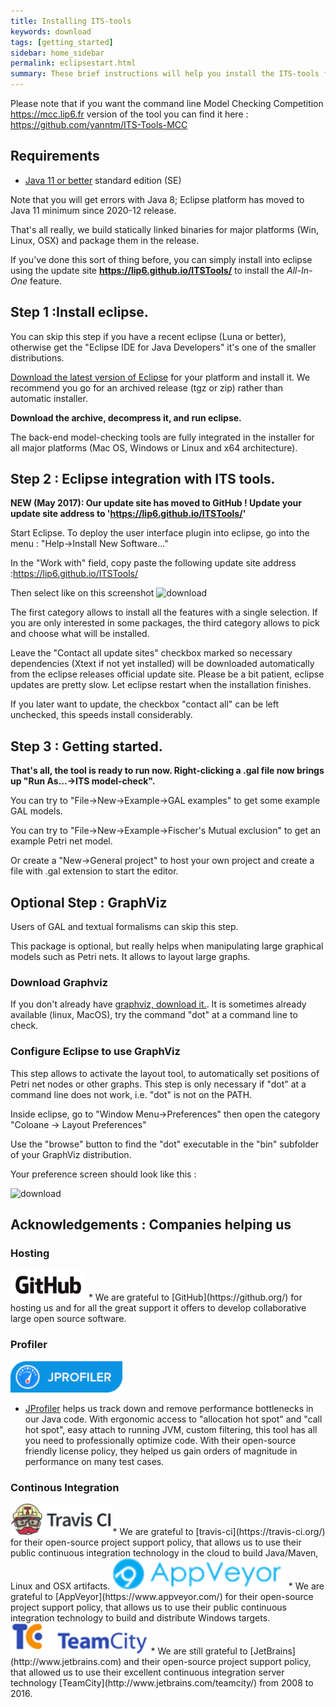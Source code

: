 ```yaml
---
title: Installing ITS-tools
keywords: download
tags: [getting_started]
sidebar: home_sidebar
permalink: eclipsestart.html
summary: These brief instructions will help you install the ITS-tools front-end.
---
```


Please note that if you want the command line Model Checking Competition https://mcc.lip6.fr version of the tool you can find it here : https://github.com/yanntm/ITS-Tools-MCC

## Requirements 

* [Java 11 or better](http://www.oracle.com/technetwork/java/javase/downloads/index.html) standard edition (SE)

Note that you will get errors with Java 8; Eclipse platform has moved to Java 11 minimum since 2020-12 release.

That's all really, we build statically linked binaries for major platforms (Win, Linux, OSX) and package them in the release.

If you've done this sort of thing before, you can simply install into eclipse using the update site **https://lip6.github.io/ITSTools/** to install the _All-In-One_ feature. 

## Step 1 :Install eclipse.
 
You can skip this step if you have a recent eclipse (Luna or better), otherwise get the "Eclipse IDE for Java Developers" it's one of the smaller distributions.

[Download the latest version of Eclipse](http://www.eclipse.org/downloads/) for your platform and install it. 
We recommend you go for an archived release (tgz or zip) rather than automatic installer.

**Download the archive, decompress it, and run eclipse.**

The back-end model-checking tools are fully integrated in the installer for all major platforms 
(Mac OS, Windows or Linux and x64 architecture). 

Step 2 : Eclipse integration with ITS tools.
--------------------------------------------

**NEW (May 2017): Our update site has moved to GitHub ! Update your update site address to 'https://lip6.github.io/ITSTools/'**

Start Eclipse. To deploy the user interface plugin into eclipse, go into the menu : "Help->Install New Software..."

In the "Work with" field, copy paste the following update site address :<url>https://lip6.github.io/ITSTools/</url>

Then select like on this screenshot
<img src="images/update.jpg" alt="download" />

The first category allows to install all the features with a single selection. If you are only interested in some packages, the third category allows to pick and choose what will be installed. 

Leave the "Contact all update sites" checkbox marked so necessary dependencies (Xtext if not yet installed) will be downloaded automatically from the eclipse releases official update site. 
Please be a bit patient, eclipse updates are pretty slow. Let eclipse restart when the installation finishes.

If you later want to update, the checkbox "contact all" can be left unchecked, this speeds install considerably.

## Step 3 : Getting started.

**That's all, the tool is ready to run now. Right-clicking a .gal file now brings up "Run As...->ITS model-check".**

You can try to "File->New->Example->GAL examples" to get some example GAL models.

You can try to "File->New->Example->Fischer's Mutual exclusion"	to get an example Petri net model.

Or create a "New->General project" to host your own project and create a file with .gal extension to start the editor.

## Optional Step : GraphViz

Users of GAL and textual formalisms can skip this step.

This package is optional, but really helps when manipulating large graphical models such as Petri nets. It allows to layout large graphs.
	
### Download Graphviz
	
If you don't already have [graphviz, download it.](http://www.graphviz.org/Download.php).
It is sometimes already available (linux, MacOS), try the command "dot" at a command line to check.

### Configure Eclipse to use GraphViz

This step allows to activate the layout tool, to automatically set positions of Petri net nodes or other graphs. This step is only necessary if "dot" at a command line does not work, i.e. "dot" is not on the PATH.

Inside eclipse, go to "Window Menu->Preferences" then open the category "Coloane -> Layout Preferences"

Use the "browse" button to find the "dot" executable in the "bin" subfolder of your GraphViz distribution.

Your preference screen should look like this :

<img src="images/dotprefs.jpg" alt="download" />

## Acknowledgements : Companies helping us

### Hosting

<img src="images/GitHub_Logo.png" height="50" />
* We are grateful to [GitHub](https://github.org/) for hosting us and for all the great support it offers to develop collaborative large open source software.

### Profiler

<img src="images/jprofiler.png" height="50" />

* [JProfiler](https://www.ej-technologies.com/products/jprofiler/overview.html) helps us track down and remove performance bottlenecks in our Java code. 
With ergonomic access to "allocation hot spot" and "call hot spot", easy attach to running JVM, custom filtering, this tool has all you need to professionally optimize code. 
With their open-source friendly license policy, they helped us gain orders of magnitude in performance on many test cases.

### Continous Integration

<img src="images/TravisCI.png" height="50" />
* We are grateful to [travis-ci](https://travis-ci.org/) for their open-source project support policy, that allows us to use their public
continuous integration technology in the cloud to build Java/Maven, Linux and OSX artifacts.

<img src="images/appveyor.png" height="50" />
* We are grateful to [AppVeyor](https://www.appveyor.com/) for their open-source project support policy, that allows us to use their public
continuous integration technology to build and distribute Windows targets.

<img src="images/logo_teamcity.png" height="50" />
* We are still grateful to [JetBrains](http://www.jetbrains.com) and their open-source project support policy, that allowed us to use their excellent
continuous integration server technology [TeamCity](http://www.jetbrains.com/teamcity/) from 2008 to 2016. 

